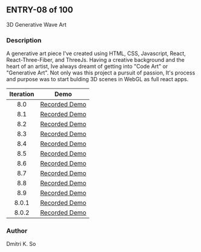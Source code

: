 ## ENTRY-08 of 100  
3D Generative Wave Art

### Description
A generative art piece I've created using HTML, CSS, Javascript, React, React-Three-Fiber, and ThreeJs. Having a creative background and the heart of an artist, Ive always dreamt of getting into "Code Art" or "Generative Art". Not only was this project a pursuit of passion, It's process and purpose was to start bulding 3D scenes in WebGL as full react apps.

| Iteration | Demo |
| :---: | :---: |
| 8.0 | [Recorded Demo](https://user-images.githubusercontent.com/64864829/127756572-7c2702e5-f095-468e-acef-3d7a94fcf600.mp4)|
| 8.1 | [Recorded Demo](https://user-images.githubusercontent.com/64864829/127928821-b61b465c-0632-4635-8fcd-2129b066ce2d.mp4)|
| 8.2 | [Recorded Demo](https://user-images.githubusercontent.com/64864829/128379294-2967146c-1e44-4578-8543-4019e8d03a21.mp4)|
| 8.3 | [Recorded Demo](https://user-images.githubusercontent.com/64864829/128535925-17ab7e7a-5768-443d-9884-f6d107fe509a.mp4)|
| 8.4 | [Recorded Demo](https://user-images.githubusercontent.com/64864829/128603835-9059d290-3fa9-4864-928a-016c3269eb52.mp4)|
| 8.5 | [Recorded Demo](https://user-images.githubusercontent.com/64864829/128737606-c95924ad-2ed1-49be-b7fb-4b570bf43e50.mp4)|
| 8.6 | [Recorded Demo](https://user-images.githubusercontent.com/64864829/128922065-a7521d74-f4b6-4728-a6b0-ce83e7fae9ac.mp4)|
| 8.7 | [Recorded Demo](https://user-images.githubusercontent.com/64864829/129266254-62219418-c2e2-4bb9-b178-0c0e2d7114f0.mp4)|
| 8.8 | [Recorded Demo](https://user-images.githubusercontent.com/64864829/129418424-5ce02a69-bdf9-4271-9bed-fae6fb515650.mp4)|
| 8.9 | [Recorded Demo](https://user-images.githubusercontent.com/64864829/129611015-279ddf13-eb21-4bc8-9b22-420e92e3f246.mp4)|
| 8.0.1 | [Recorded Demo](https://user-images.githubusercontent.com/64864829/129756572-394fe43c-07e9-41ba-8384-2f1016d68f1f.mp4)|
| 8.0.2 | [Recorded Demo](https://user-images.githubusercontent.com/64864829/129930764-96369228-88e8-444b-81de-d77ef7866f8b.mp4)|




 
### Author
Dmitri K. So

